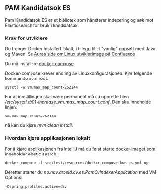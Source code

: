 ## PAM Kandidatsok ES
Pam Kandidatsok ES er et bibliotek som håndterer indexering og søk mot Elasticsearch for bruk i kandidatsøk.

### Krav for utviklere
Du trenger Docker installert lokalt, i tillegg til et "vanlig" oppsett med Java og Maven. Se [Auras side om Linux utviklerimage på Confluence](https://confluence.adeo.no/display/AURA/Linux+utviklerimage)

Du må installere [docker-compose](https://docs.docker.com/compose/install/#install-compose)

Docker-compose krever endring av Linuxkonfigurasjonen. Kjør følgende kommando som root:
```
sysctl -w vm.max_map_count=262144
```

For at innstillingen skal være permanent må du opprette filen */etc/sysctl.d/01-increase_vm_max_map_count.conf*. Den skal inneholde linjen:

```
vm.max_map_count=262144
```

nå kan du kjøre *mvn clean install*.


### Hvordan kjøre applikasjonen lokalt
For å kjøre applikasjonen fra IntelliJ må du først starte docker-imaget som inneholder elastic search:

```
docker-compose -f src/test/resources/docker-compose-kun-es.yml up
```

Deretter starter du *no.nav.arbeid.cv.es.PamCvIndexerApplication* med VM Options:
```
-Dspring.profiles.active=dev 
```
